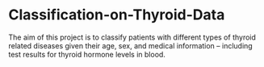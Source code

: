 # Classification-on-Thyroid-Data
The aim of this project is to classify patients with different types of thyroid related diseases given their age, sex, and medical information – including test results for thyroid hormone levels in blood.
